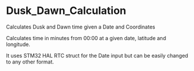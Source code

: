 # Dusk_Dawn_Calculation
Calculates Dusk and Dawn time given a Date and Coordinates

Calculates time in minutes from 00:00 at a given date, latitude and longitude.

It uses STM32 HAL RTC struct for the Date input but can be easily changed to any other format. 


